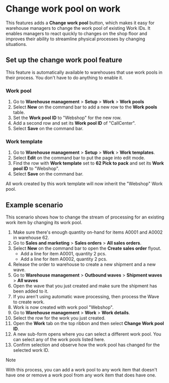# Change work pool on work

This features adds a **Change work pool** button, which makes it easy for warehouse managers to change the work pool of existing Work IDs. It enables managers to react quickly to  changes on the shop floor and improves their ability to streamline physical processes by changing situations.

<!-- KFM: What is a "work ID". What is "work" in this context? What do you mean by "improves their ability to streamline physical processes by changing situations"? -->

## Set up the change work pool feature

This feature is automatically available to warehouses that use work pools in their process. You don't have to do anything to enable it.

<!-- KFM: If no setup is required, then what are the following two procedures for? -->

### Work pool

<!-- KFM: What are we doing here? Why? -->

1. Go to **Warehouse management** > **Setup** > **Work** > **Work pools**
1. Select **New** on the command bar to add a new row to the **Work pools** table.
1. Set the **Work pool ID** to "Webshop" for the new row.
1. Add a second row and set its **Work pool ID** of "CallCenter". <!-- KFM: Do we really need these specific values? Or are these just examples? -->
1. Select **Save** on the command bar. <!-- KFM: When I did this, all the other rows went away. Is that normal? -->

### Work template

<!-- KFM: What are we doing here? Why? -->

1. Go to **Warehouse management** > **Setup** > **Work** > **Work templates**.
1. Select **Edit** on the command bar to put the page into edit mode.
1. Find the row with **Work template** set to **62 Pick to pack** and set its **Work pool ID** to "Webshop".  <!-- KFM: Do we really need these specific values? Or are these just examples? -->
1. Select **Save** on the command bar.

All work created by this work template will now inherit the "Webshop" Work pool.

## Example scenario

This scenario shows how to change the stream of processing for an existing work item by changing its work pool.

1. Make sure there's enough quantity on-hand for items A0001 and A0002 in warehouse 62. <!-- KFM: Should we explain how to do this? I don't know how. -->
1. Go to **Sales and marketing** > **Sales orders** > **All sales orders**.
1. Select **New** on the command bar to open the **Create sales order** flyout. <!-- KFM: I don't see how to make the following settings here. -->
    - Add a line for item A0001, quantity 2 pcs.
    - Add a line for item A0002, quantity 2 pcs.
1. Release the order to warehouse to create a new shipment and a new wave. <!-- KFM: How do I "release the order to warehouse"? -->
1. Go to **Warehouse management** > **Outbound waves** > **Shipment waves** > **All waves**
1. Open the wave that you just created and make sure the shipment has been added to it. <!-- KFM: How do I do this? What am I looking for? -->
1. If you aren't using automatic wave processing, then process the Wave to create work. <!-- KFM: How do I do this? -->
1. Work is now created with work pool "Webshop".  <!-- KFM: What do we mean by "work is now created"? Is "with work pool" the right phrase? -->
1. Go to **Warehouse management** > **Work** > **Work details**.
1. Select the row for the work you just created.
1. Open the **Work** tab on the top ribbon and then select **Change Work pool ID**. <!-- KFM: I don't see this here. -->
1. A new sub-form opens where you can select a different work pool. You can select any of the work pools listed here.
1. Confirm selection and observe how the work pool has changed for the selected work ID.

> [!NOTE]
> With this process, you can add a work pool to any work item that doesn't have one or remove a work pool from any work item that does have one.
<!-- KFM: Do we really need this note? What is this adding? I think we could work this into the intro. -->